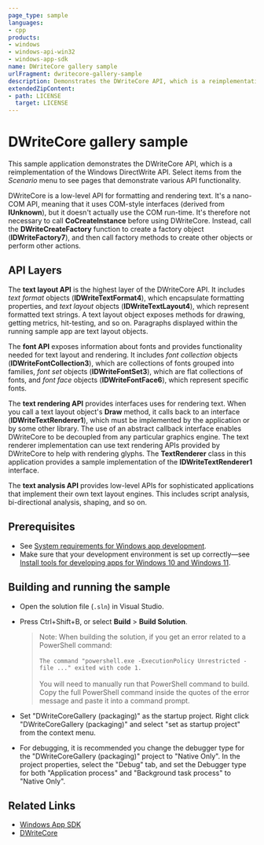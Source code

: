 ```yaml
---
page_type: sample
languages:
- cpp
products:
- windows
- windows-api-win32
- windows-app-sdk
name: DWriteCore gallery sample
urlFragment: dwritecore-gallery-sample
description: Demonstrates the DWriteCore API, which is a reimplementation of the Windows DirectWrite API.
extendedZipContent:
- path: LICENSE
  target: LICENSE
---
```


# DWriteCore gallery sample

This sample application demonstrates the DWriteCore API, which is a reimplementation of the Windows DirectWrite API. Select items from the *Scenario* menu to see pages that demonstrate various API functionality.

DWriteCore is a low-level API for formatting and rendering text. It's a nano-COM API, meaning that it uses COM-style interfaces (derived from **IUnknown**), but it doesn't actually use the COM run-time. It's therefore not necessary to call **CoCreateInstance** before using DWriteCore. Instead, call the **DWriteCreateFactory** function to create a factory object (**IDWriteFactory7**), and then call factory methods to create other objects or perform other actions.

## API Layers

The **text layout API** is the highest layer of the DWriteCore API. It includes *text format* objects (**IDWriteTextFormat4**),
which encapsulate formatting properties, and *text layout* objects (**IDWriteTextLayout4**), which represent formatted text
strings. A text layout object exposes methods for drawing, getting metrics, hit-testing, and so on. Paragraphs displayed within
the running sample app are text layout objects.

The **font API** exposes information about fonts and provides functionality needed for text layout and rendering. It includes
*font collection* objects (**IDWriteFontCollection3**), which are collections of fonts grouped into families, *font set* objects
(**IDWriteFontSet3**), which are flat collections of fonts, and *font face* objects (**IDWriteFontFace6**), which represent specific
fonts.

The **text rendering API** provides interfaces uses for rendering text. When you call a text layout object's **Draw** method,
it calls back to an interface (**IDWriteTextRenderer1**), which must be implemented by the application or by some other library.
The use of an abstract callback interface enables DWriteCore to be decoupled from any particular graphics engine. The text
renderer implementation can use text rendering APIs provided by DWriteCore to help with rendering glyphs. The **TextRenderer**
class in this application provides a sample implementation of the **IDWriteTextRenderer1** interface.

The **text analysis API** provides low-level APIs for sophisticated applications that implement their own text layout engines.
This includes script analysis, bi-directional analysis, shaping, and so on.

## Prerequisites

* See [System requirements for Windows app development](https://docs.microsoft.com/windows/apps/windows-app-sdk/system-requirements).
* Make sure that your development environment is set up correctly&mdash;see [Install tools for developing apps for Windows 10 and Windows 11](https://docs.microsoft.com/windows/apps/windows-app-sdk/set-up-your-development-environment).

## Building and running the sample

* Open the solution file (`.sln`) in Visual Studio.
* Press Ctrl+Shift+B, or select **Build** \> **Build Solution**.

    > Note: When building the solution, if you get an error related to a PowerShell command: </br></br>`The command "powershell.exe -ExecutionPolicy Unrestricted -file ..." exited with code 1.` </br></br> You will need to manually run that PowerShell command to build. Copy the full PowerShell command inside the quotes of the error message and paste it into a command prompt.
* Set "DWriteCoreGallery (packaging)" as the startup project. Right click "DWriteCoreGallery (packaging)" and select "set as startup project" from the context menu.
* For debugging, it is recommended you change the debugger type for the "DWriteCoreGallery (packaging)" project to "Native Only".
In the project properties, select the "Debug" tab, and set the Debugger type for both "Application process" and "Background
task process" to "Native Only".

## Related Links

- [Windows App SDK](https://docs.microsoft.com/windows/apps/windows-app-sdk/)
- [DWriteCore](https://docs.microsoft.com/windows/apps/windows-app-sdk/dwritecore)
